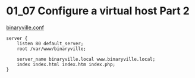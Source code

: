 # 01_07 Configure a virtual host Part 2

[binaryville.conf](./binaryville.conf)

```NGINX
server {
    listen 80 default_server;
    root /var/www/binaryville;

    server_name binaryville.local www.binaryville.local;
    index index.html index.htm index.php;
}
```
